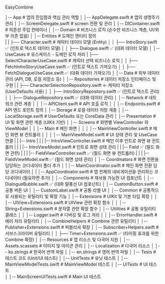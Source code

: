 EasyCombine

│-- App                     # 앱의 진입점과 핵심 관리 역할
│   │-- AppDelegate.swift               # 앱의 생명주기 관리
│   │-- ScreenDelegate.swift            # screen 전환 및 관리
│   │-- DIContainer.swift               # 의존성 주입 컨테이너
│
│-- Domain                  # 비즈니스 로직 (순수한 비즈니스 계층, UI/외부 의존 없음)
│   │-- Entities                        # 도메인 엔티티 정의    
|   |   ├── Character.swift  # 캐릭터 데이터 모델 (Entity)
│   │   ├── IntroStory.swift  ✅ (인트로 텍스트 데이터 모델)
│   │   ├── Dialogue.swift  ✅ (대화 데이터 모델)
│   │-- UseCases                       # 유스케이스 - 도메인 로직 처리
|       ├── SelectCharacterUseCase.swift            # 캐릭터 선택 비즈니스 로직
│   │   ├── FetchIntroStoryUseCase.swift  ✅ (인트로 텍스트 가져오기)
│   │   ├── FetchDialogueUseCase.swift  ✅ (대화 데이터 가져오기)
│
│-- Data                   # 외부 데이터 관리 (API, DB, 로컬 저장소 등)
│   │-- Repositories                    # 데이터 저장소 인터페이스 및 구현
|   |   ├── CharacterSelectionRepository.swift  ← 캐릭터 저장소 (UserDefaults 사용)
│   │   ├── IntroStoryRepository.swift  ✅ (인트로 텍스트 관리)
│   │   ├── DialogueRepository.swift  ✅ (대화 데이터 관리)
│   │-- Network                         # 네트워크 관련 계층
│   │   │-- APIClient.swift                         # API 호출 로직
│   │   │-- Endpoints.swift                         # API 엔드 포인트 정의
│   │-- Storage                         # 로컬 데이터 저장 계층
│       │-- LocalStorage.swift                      # UserDefaults 또는 CoreData 관리
│
│-- Presentation            # UI 및 화면 관련 계층 (UIKit 기반)
│   │-- Screens                         # 화면별 ViewController 와 ViewModel
│   │   │-- Main                                    # 메인 화면
│   │   │   │-- MainViewController.swift                    # 메인 화면 뷰 컨트롤러
│   │   │   │-- MainViewModel.swift                         # UI 상태 관리 및 UseCase 연결
|   |   |-- Intro
|   |   |   |-- IntroViewController.swift                   # 메인 이후 인트로 화면 뷰 컨트롤러
|   |   |   |-- IntroViewModel.swift                        # 인트로 화면 상태 관리
|   |   |-- Field ✅ (필드 화면 관련)
|   |   |   |-- FieldViewController.swift ✅ (필드 화면 뷰 컨트롤러)
|   |   |   |-- FieldViewModel.swift ✅ (필드 화면 상태 관리)
│   │-- Coordinators                   # 화면 전환을 담당하는 코디네이터 폴더 추가
│   |   │-- MainCoordinator.swift                # 메인 화면 전환 담당 코디네이터
│   |   │-- AppCoordinator.swift                 # 앱 전체의 네비게이션을 관리하는 코디네이터 (필요하면 추가)
│   │-- Components                      # 재사용 가능한 UI 컴포넌트
│       │-- DialogueBubble.swift ✅ (대화 말풍선 UI 컴포넌트)
│       │-- CustomButton.swift                      # 공통 버튼 UI
│       │-- CustomLabel.swift                       # 공통 라벨 UI
│
│-- Common                # 공통적으로 사용되는 유틸리티 및 확장 기능
│   │-- Extensions                     # UIKit 및 기본 타입 확장
│   │   │-- UIView+Extensions.swift                 # UIView 관련 확장 함수
│   │   │-- String+Extensions.swift                 # 문자열 관련 확장 함수
│   │-- Utilities                       # 공통 유틸리티 클래스
│   │   │-- Logger.swift                            # 디버깅 및 로그 처리
│   │   │-- ErrorHandler.swift                      # 에러 처리 유틸리티
│   │-- CombineHelpers                  # Combine 관련 유틸리티
│       │-- Publisher+Extensions.swift             # 퍼블리셔 확장
│       │-- Subscriber+Helpers.swift                # 서브스크라이버 유틸리티
│   │   ├── Timer+Extensions.swift  ✅ (타이핑 효과를 위한 Combine 확장)
│
│-- Resources                           # 앱 리소스 및 다국어 지원
│   │-- Assets.scassets                             # 이미지 및 아이콘 관리 
│   │-- Localization                                # 다국어 리소스 
│       │-- ko.strings                                      # 한국어 번역 파일
│       │-- en.strings                                      # 영어 번역 파일
│
│-- Tests               # 테스트 코드 (Unit/UI 테스트)
│   │-- UnitTests                       # 유닛 테스트
│       │-- MainViewModelTests.swift                # MainViewModel 테스트
│   │-- UITests                         # UI 테스트    
│       │-- MainScreenUITests.swift                # Main UI 테스트
